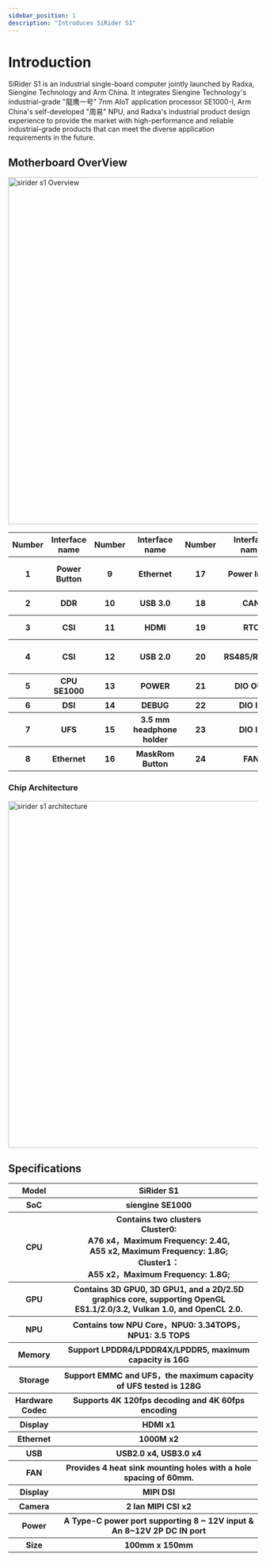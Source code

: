 ```yaml
---
sidebar_position: 1
description: "Introduces SiRider S1"
---
```


# Introduction

SiRider S1 is an industrial single-board computer jointly launched by Radxa, Siengine Technology and Arm China. It integrates Siengine Technology's industrial-grade "龍鹰一号" 7nm AIoT application processor SE1000-I, Arm China's self-developed "周易" NPU, and Radxa's industrial product design experience to provide the market with high-performance and reliable industrial-grade products that can meet the diverse application requirements in the future.

## Motherboard OverView

<img src="/img/sirider/s1/sirider-s1-overview.webp" alt="sirider s1 Overview" width="700" />

<table>
      <tr>
        <th>Number</th>
        <th>Interface name</th>
        <th>Number</th>
        <th>Interface name</th>
        <th>Number</th>
        <th>Interface name</th>
        <th>Number</th>
        <th>Interface name</th>
        <th>Number</th>
        <th>Interface name</th>
      </tr>
      <tr>
        <th>1</th>
        <th>Power Button</th>
        <th>9</th>
        <th>Ethernet</th>
        <th>17</th>
        <th>Power Input</th>
        <th>25</th>
        <th>40-pin GPIO Header</th>
        <th>33</th>
        <th>I2S</th>
      </tr>
      <tr>
        <th>2</th>
        <th>DDR</th>
        <th>10</th>
        <th>USB 3.0</th>
        <th>18</th>
        <th> CAN </th>
        <th>26</th>
        <th> PMIC I2C</th>
        <th>34</th>
        <th>UART</th>
      </tr>
      <tr>
        <th>3</th>
        <th>CSI</th>
        <th>11</th>
        <th>HDMI</th>
        <th>19</th>
        <th>RTC</th>
        <th>27</th>
        <th>M.2 E Key</th>
        <th>35</th>
        <th>LED</th>
      </tr>
      <tr>
        <th>4</th>
        <th>CSI</th>
        <th>12</th>
        <th>USB 2.0 </th>
        <th>20</th>
        <th> RS485/RS232 </th>
        <th>28</th>
        <th>B KEY</th>
        <th>36</th>
        <th>MCU Programming Interface</th>
      </tr>
      <tr>
        <th>5</th>
        <th>CPU SE1000</th>
        <th>13</th>
        <th>POWER</th>
        <th>21</th>
        <th> DIO OUT </th>
        <th>29</th>
        <th>I2S</th>
        <th>37</th>
        <th>M.2 M KEY </th>
      </tr>
      <tr>
        <th>6</th>
        <th>DSI</th>
        <th>14</th>
        <th>DEBUG</th>
        <th>22</th>
        <th>DIO IN</th>
        <th>30</th>
        <th>I2C</th>
        <th>38</th>
        <th>SIM Card</th>
      </tr>
      <tr>
        <th>7</th>
        <th>UFS</th>
        <th>15</th>
        <th>3.5 mm headphone holder</th>
        <th>23</th>
        <th> DIO IN </th>
        <th>31</th>
        <th>UART</th>
        <th>39</th>
        <th>SDCard</th>
      </tr>
      <tr>
        <th>8</th>
        <th>Ethernet</th>
        <th>16</th>
        <th>MaskRom Button</th>
        <th>24</th>
        <th> FAN </th>
        <th>32</th>
        <th>I2C</th>
      </tr>
    </table>

### Chip Architecture

<img src="/img/sirider/s1/se1000-architecture.webp" alt="sirider s1 architecture" width="700" />

## Specifications

<table>
  <tr>
    <th>Model</th>
    <th>SiRider S1</th>
  </tr>
  <tr>
    <th>SoC</th>
    <th>siengine SE1000</th>
  </tr>
  <tr>
    <th>CPU</th>
    <th> Contains two clusters <br/> Cluster0: <br/>A76 x4，Maximum Frequency: 2.4G, <br/> A55 x2, Maximum Frequency: 1.8G; <br/>Cluster1：<br/> A55 x2，Maximum Frequency: 1.8G;</th>
  </tr>
  <tr>
    <th>GPU</th>
    <th>Contains 3D GPU0, 3D GPU1, and a 2D/2.5D graphics core, supporting OpenGL ES1.1/2.0/3.2, Vulkan 1.0, and OpenCL 2.0.</th>
  </tr>
  <tr>
    <th>NPU</th>
    <th>Contains tow NPU Core，NPU0: 3.34TOPS， NPU1: 3.5 TOPS</th>
  </tr>
  <tr>
    <th>Memory</th>
    <th>Support LPDDR4/LPDDR4X/LPDDR5, maximum capacity is 16G</th>
  </tr>
  <tr>
    <th>Storage</th>
    <th>Support EMMC and UFS，the maximum capacity of UFS tested is 128G</th>
  </tr>
  <tr>
    <th>Hardware Codec</th>
    <th>Supports 4K 120fps decoding and 4K 60fps encoding</th>
  </tr>
  <tr>
    <th>Display</th>
    <th>HDMI x1</th>
  </tr>
  <tr>
    <th>Ethernet</th>
    <th>1000M x2</th>
  </tr>
  <tr>
    <th>USB</th>
    <th>USB2.0 x4, USB3.0 x4</th>
  </tr>
  <tr>
    <th>FAN</th>
    <th>Provides 4 heat sink mounting holes with a hole spacing of 60mm.</th>
  </tr>
  <tr>
    <th>Display</th>
    <th> MIPI DSI</th>
  </tr>
  <tr>
    <th>Camera</th>
    <th>2 lan MIPI CSI  x2 </th>
  </tr>
  <tr>
    <th>Power</th>
    <th>A Type-C power port supporting 8 ~ 12V input & <br/>An 8~12V 2P DC IN port </th>
  </tr>
  <tr>
    <th>Size</th>
    <th>100mm x 150mm</th>
  </tr>
</table>
